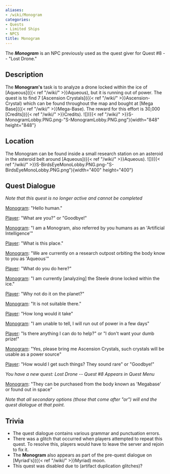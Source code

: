 ```yaml
---
aliases:
- /wiki/Monogram
categories:
- Quests
- Limited Ships
- NPCS
title: Monogram
---
```


The **_Monogram_** is an NPC previously used as the quest giver for Quest #8 -- "Lost Drone."

## Description

The **Monogram's** task is to analyze a drone locked within the ice of [Aqueous]({{< ref "/wiki/" >}}Aqueous), but it is running out of power. The quest is to find 7 [Ascension Crystals]({{< ref "/wiki/" >}}Ascension-Crystal) which can be found throughout the map and bought at [Mega Base]({{< ref "/wiki/" >}}Mega-Base). The reward for this effort is 30,000 [Credits]({{< ref "/wiki/" >}}Credits). ![]({{< ref "/wiki/" >}}S-MonogramLobby.PNG.png-"S-MonogramLobby.PNG.png"){width="848" height="848"}

## Location

The Monogram can be found inside a small research station on an asteroid in the asteroid belt around [Aqueous]({{< ref "/wiki/" >}}Aqueous). ![]({{< ref "/wiki/" >}}S-BirdsEyeMonoLobby.PNG.png-"S-BirdsEyeMonoLobby.PNG.png"){width="400" height="400"}

## Quest Dialogue 

_Note that this quest is no longer active and cannot be completed_

<u>Monogram</u>: "Hello human."

<u>Player</u>: "What are you?" or "Goodbye!"

<u>Monogram</u>: "I am a Monogram, also referred by you humans as an 'Artificial Intelligence'"

<u>Player</u>: "What is this place."

<u>Monogram</u>: "We are currently on a research outpost orbiting the body know to you as 'Aqueous'"

<u>Player</u>: "What do you do here?"

<u>Monogram</u>: "I am currently [analyzing] the Steele drone locked within the ice."

<u>Player</u>: "Why not do it on the planet?"

<u>Monogram</u>: "It is not suitable there."

<u>Player</u>: "How long would it take"

<u>Monogram</u>: "I am unable to tell, I will run out of power in a few days"

<u>Player</u>: "Is there anything I can do to help?" or "I don't want your dumb prize!"

<u>Monogram</u>: "Yes, please bring me Ascension Crystals, such crystals will be usable as a power source"

<u>Player</u>: "How would I get such things? They sound rare" or "Goodbye!"

_You have a new quest: Lost Drone -- Quest #8 Appears in Quest Menu_

<u>Monogram</u>: "They can be purchased from the body known as 'Megabase' or found out in space"

_Note that all secondary options (those that come after "or") will end the quest dialogue at that point._

## Trivia

- The quest dialogue contains various grammar and punctuation errors.
- There was a glitch that occurred when players attempted to repeat this quest. To resolve this, players would have to leave the server and rejoin to fix it.
- The **Monogram** also appears as part of the pre-quest dialogue on [Myriad's]({{< ref "/wiki/" >}}Myriad) moon.
- This quest was disabled due to (artifact duplication glitches)?